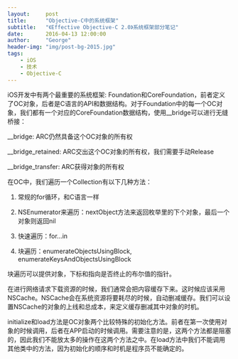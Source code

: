 ```yaml
---
layout:     post
title:      "Objective-C中的系统框架"
subtitle:   "《Effective Objective-C 2.0》系统框架部分笔记"
date:       2016-04-13 12:00:00
author:     "George"
header-img: "img/post-bg-2015.jpg"
tags:
    - iOS
    - 技术
    - Objective-C
---
```


iOS开发中有两个最重要的系统框架: Foundation和CoreFoundation，前者定义了OC对象，后者是C语言的API和数据结构。对于Foundation中的每一个OC对象，我们都有一个对应的CoreFoundation数据结构，使用__bridge可以进行无缝桥接：

__bridge: ARC仍然具备这个OC对象的所有权

__bridge_retained: ARC交出这个OC对象的所有权，我们需要手动Release

__bridge_transfer: ARC获得对象的所有权

在OC中，我们遍历一个Collection有以下几种方法：

1. 常规的for循环，和C语言一样

2. NSEnumerator来遍历：nextObject方法来返回枚举里的下个对象，最后一个对象则返回nil

3. 快速遍历：for...in

4. 块遍历：enumerateObjectsUsingBlock, enumerateKeysAndObjectsUsingBlock

块遍历可以提供对象，下标和指向是否终止的布尔值的指针。

在进行网络请求下载资源的时候，我们通常会把内容缓存下来。这时候应该采用NSCache。NSCache会在系统资源将要耗尽的时候，自动删减缓存。我们可以设置NSCache的对象的上线和总成本，来定义缓存删减其中对象的时机。

initialize和load方法是OC对象两个比较特殊的初始化方法。前者在第一次使用对象的时候调用，后者在APP启动的时候调用。需要注意的是，这两个方法都是阻塞的，因此我们不能放太多的操作在这两个方法之中。在load方法中我们不能调用其他类中的方法，因为初始化的顺序和时机是程序员不能确定的。